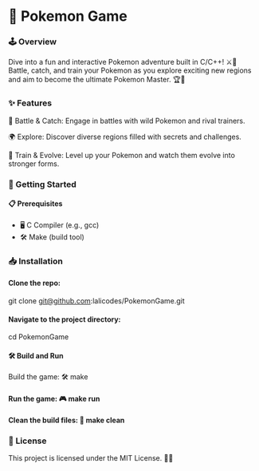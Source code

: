 # 🐾 Pokemon Game


### 🕹️ Overview

Dive into a fun and interactive Pokemon adventure built in C/C++! ⚔️🐉 Battle, catch, and train your Pokemon as you explore exciting new regions and aim to become the ultimate Pokemon Master. 🏆🌟



### ✨ Features

🥊 Battle & Catch: Engage in battles with wild Pokemon and rival trainers.

🌍 Explore: Discover diverse regions filled with secrets and challenges.

🐾 Train & Evolve: Level up your Pokemon and watch them evolve into stronger forms.




### 🚀 Getting Started



#### 📋 Prerequisites

- 🖥️ C Compiler (e.g., gcc)
- 🛠️ Make (build tool)

### 📥 Installation

#### Clone the repo:
git clone git@github.com:lalicodes/PokemonGame.git

#### Navigate to the project directory:
cd PokemonGame

#### 🛠️ Build and Run
Build the game: 🛠️ make

#### Run the game: 🎮 make run

#### Clean the build files: 🧹 make clean






### 📜 License
This project is licensed under the MIT License. 📄✨
